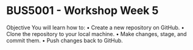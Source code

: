 # BUS5001 - Workshop Week 5

Objective
You will learn how to:
• Create a new repository on GitHub.
• Clone the repository to your local machine.
• Make changes, stage, and commit them.
• Push changes back to GitHub.
